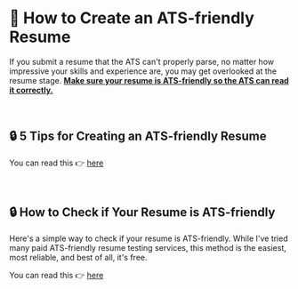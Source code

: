 # 🐶 How to Create an ATS-friendly Resume

If you submit a resume that the ATS can't properly parse, no matter how impressive your skills and experience are, you may get overlooked at the resume stage. <ins>**Make sure your resume is ATS-friendly so the ATS can read it correctly.**</ins>

<br />

## 🔒 5 Tips for Creating an ATS-friendly Resume

You can read this 👉 [here](https://www.resume.guide/en/understand/ats-friendly-resume#-5-tips-for-creating-an-ats-friendly-resume/?ref=github.com)

<br />

## 🔒 How to Check if Your Resume is ATS-friendly

Here's a simple way to check if your resume is ATS-friendly. While I've tried many paid ATS-friendly resume testing services, this method is the easiest, most reliable, and best of all, it's free.


You can read this 👉 [here](https://www.resume.guide/en/understand/ats-friendly-resume#-how-to-check-if-your-resume-is-ats-friendly/?ref=github.com)
